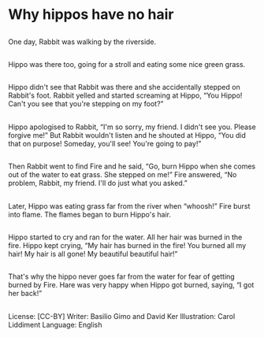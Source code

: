 # Why hippos have no hair

##
One day, Rabbit was walking by
the riverside.

##
Hippo was there too, going for a
stroll and eating some nice
green grass.

##
Hippo didn't see that Rabbit
was there and she accidentally
stepped on Rabbit's foot.
Rabbit yelled and started
screaming at Hippo, “You
Hippo! Can't you see that
you're stepping on my foot?”

##
Hippo apologised to Rabbit,
“I'm so sorry, my friend. I didn't
see you. Please forgive me!”
But Rabbit wouldn't listen and
he shouted at Hippo, “You did
that on purpose! Someday,
you'll see! You're going to pay!”

##
Then Rabbit went to find Fire and he said, “Go, burn Hippo when she comes out
of the water to eat grass. She stepped on me!”
Fire answered, “No problem, Rabbit, my friend. I'll do just what you asked.”

##
Later, Hippo was eating grass
far from the river when
“whoosh!” Fire burst into flame.
The flames began to burn
Hippo's hair.

##
Hippo started to cry and ran for
the water. All her hair was
burned in the fire.
Hippo kept crying, “My hair has
burned in the fire! You burned
all my hair! My hair is all gone!
My beautiful beautiful hair!”

##
That's why the hippo never goes far from the water for fear of getting burned by
Fire.
Hare was very happy when Hippo got burned, saying, “I got her back!”

##
License: [CC-BY]
Writer: Basilio Gimo and David Ker
Illustration: Carol Liddiment
Language: English
